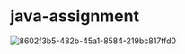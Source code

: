 # java-assignment


![8602f3b5-482b-45a1-8584-219bc817ffd0](https://github.com/user-attachments/assets/9b3cd080-a2c6-465b-b5e5-ba4b2f4606e4)
